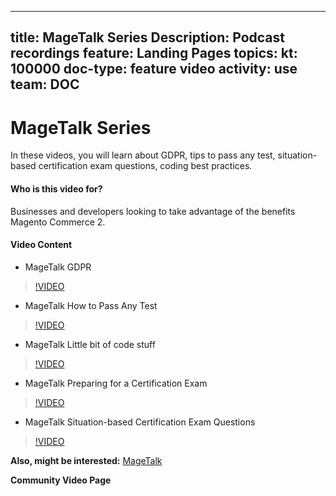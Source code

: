 
---
title: MageTalk Series
Description: Podcast recordings
feature: Landing Pages
topics:
kt: 100000
doc-type: feature video
activity: use
team: DOC
---
# MageTalk Series

In these videos, you will learn about GDPR, tips to pass any test, situation-based certification exam questions, coding best practices.

#### Who is this video for?
Businesses and developers looking to take advantage of the benefits Magento Commerce 2.

#### Video Content
* MageTalk GDPR
>[!VIDEO](https://video.tv.adobe.com/v/35763)
* MageTalk How to Pass Any Test
>[!VIDEO](https://video.tv.adobe.com/v/35764)
* MageTalk Little bit of code stuff
>[!VIDEO](https://video.tv.adobe.com/v/35765)
* MageTalk Preparing for a Certification Exam
>[!VIDEO](https://video.tv.adobe.com/v/35766)
* MageTalk Situation-based Certification Exam Questions
>[!VIDEO](https://video.tv.adobe.com/v/35767)

**Also, might be interested:**
[MageTalk](https://magetalk.com/)

**Community Video Page**